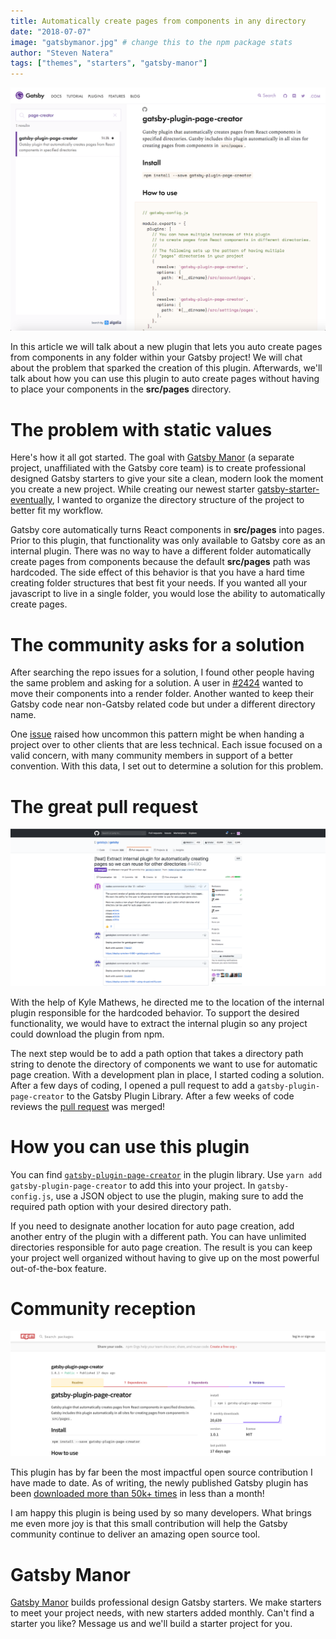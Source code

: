 ```yaml
---
title: Automatically create pages from components in any directory
date: "2018-07-07"
image: "gatsbymanor.jpg" # change this to the npm package stats
author: "Steven Natera"
tags: ["themes", "starters", "gatsby-manor"]
---
```


![Gatsby plugin page creator in the plugin library](plugin-library-page-creator.png)

In this article we will talk about a new plugin that lets you auto create
pages from components in any folder within your Gatsby project! We will chat about the
problem that sparked the creation of this plugin. Afterwards, we'll talk about how you can
use this plugin to auto create pages without having to place your components in the **src/pages** directory.

# The problem with static values
Here's how it all got started. The goal with [Gatsby Manor](https://gatsbymanor.com) (a separate project, unaffiliated with the Gatsby core team)
is to create professional designed Gatsby starters
to give your site a clean, modern look the moment you create a new project. 
While creating our newest starter
[gatsby-starter-eventually](https://gatsbymanor.com/demo/eventually),
I wanted to organize the directory structure of the project to better fit my
workflow.

Gatsby core automatically turns React components in **src/pages** into pages.
Prior to this plugin, that functionality was only available to Gatsby core
as an internal plugin. There was no way to have a different folder
automatically create pages from components because the default **src/pages**
path was hardcoded. The side effect of this behavior
is that you have a hard time creating folder structures that best fit your needs.
If you wanted all your javascript to live in a single folder, you would
lose the ability to automatically create pages.

# The community asks for a solution
After searching the repo issues for a solution, I found other people
having the same problem and asking for a solution. A user in
[#2424](https://github.com/gatsbyjs/gatsby/issues/2424) wanted to move their
components into a render folder. Another wanted to keep their Gatsby code
near non-Gatsby related code but under a different directory name.

One [issue](https://github.com/gatsbyjs/gatsby/issues/2514) raised how
uncommon this pattern might be when handing a project over to other
clients that are less technical. Each issue focused on a valid concern, with
many community members in support of a better convention. With this data,
I set out to determine a solution for this problem.

# The great pull request
![Pull request for gatsby plugin page creator](page-creator-pull-request.png)

With the help of Kyle Mathews, he directed me to the location of the
internal plugin responsible for the hardcoded behavior. To support the desired
functionality, we would have to extract the internal plugin so
any project could download the plugin from npm.

The next step would be to add a path option that takes a directory path string
to denote the directory of components we want to use for
automatic page creation. With a development plan in place, I started
coding a solution. After a few days of coding, I opened a pull request to
add a `gatsby-plugin-page-creator` to the Gatsby Plugin
Library. After a few weeks of code reviews the
[pull request](https://github.com/gatsbyjs/gatsby/pull/4490) was merged!

# How you can use this plugin
You can find
[`gatsby-plugin-page-creator`](https://www.gatsbyjs.org/packages/gatsby-plugin-page-creator/?=page-creator)
in the plugin library. Use `yarn add gatsby-plugin-page-creator` to add this
into your project. In `gatsby-config.js`, use a JSON object to use the
plugin, making sure to add the required path option with your desired directory
path.

If you need to designate another location for auto page creation, add another entry of the
plugin with a different path. You can have unlimited directories responsible for
auto page creation. The result is you can keep your project well organized without
having to give up on the most powerful out-of-the-box feature.

# Community reception
![NPM stats for gatsby plugin page creator](npm-stats.png)

This plugin has by far been the most impactful open source contribution I have made
to date. As of writing, the newly published Gatsby plugin has been
[downloaded more than 50k+ times](https://npm-stat.com/charts.html?package=gatsby-plugin-page-creator&from=2018-06-01&to=2018-07-18)
in less than a month!

I am happy this plugin is being used by so many developers. What brings me even more joy is that this small contribution will help the Gatsby community continue to deliver an amazing open source tool.

# Gatsby Manor
[Gatsby Manor](https://gatsbymanor.com) builds professional design
Gatsby starters. We make starters to meet your project needs, with new starters
added monthly. Can't find a starter you like? Message us and we'll
build a starter project for you.
